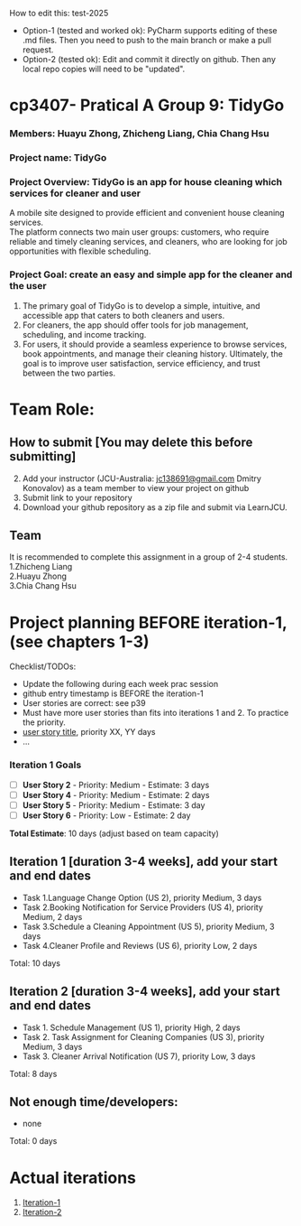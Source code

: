 
How to edit this: test-2025
* Option-1 (tested and worked ok): PyCharm supports editing of these .md files. Then you need to push to the main branch or make a pull request.
* Option-2 (tested ok): Edit and commit it directly on github. Then any local repo copies will need to be "updated".

# cp3407- Pratical A Group 9: TidyGo

### Members: Huayu Zhong, Zhicheng Liang, Chia Chang Hsu
### Project name: TidyGo
### Project Overview: TidyGo is an app for house cleaning which services for cleaner and user   
A mobile site designed to provide efficient and convenient house cleaning services.   
The platform connects two main user groups: customers, who require reliable and timely cleaning services, and cleaners, who are looking for job opportunities with flexible scheduling.  
### Project Goal: create an easy and simple app for the cleaner and the user  
1. The primary goal of TidyGo is to develop a simple, intuitive, and accessible app that caters to both cleaners and users.   
2. For cleaners, the app should offer tools for job management, scheduling, and income tracking.   
3. For users, it should provide a seamless experience to browse services, book appointments, and manage their cleaning history. Ultimately, the goal is to improve user satisfaction, service efficiency, and trust between the two parties.  


# Team Role: 

## How to submit [You may delete this before submitting]

2. Add your instructor (JCU-Australia: jc138691@gmail.com Dmitry Konovalov) as a team member to view your project on github
1. Submit link to your repository
2. Download your github repository as a zip file and submit via LearnJCU.

## Team

It is recommended to complete this assignment in a group of 2-4 students.  
1.Zhicheng Liang  
2.Huayu Zhong  
3.Chia Chang Hsu    

# Project planning BEFORE iteration-1, (see chapters 1-3)
Checklist/TODOs: 
* Update the following during each week prac session
* github entry timestamp is BEFORE the iteration-1
* User stories are correct: see p39
* Must have more user stories than fits into iterations 1 and 2. To practice the priority.
* [user story title](./user_stories/user_story_01_title.md), priority XX, YY days 
* ...
### Iteration 1 Goals

- [ ] **User Story 2** - Priority: Medium    - Estimate: 3 days  
- [ ] **User Story 4** - Priority: Medium  - Estimate: 2 days  
- [ ] **User Story 5** - Priority: Medium     - Estimate: 3 day
- [ ] **User Story 6** - Priority: Low     - Estimate: 2 day

**Total Estimate**: 10 days (adjust based on team capacity)









## Iteration 1 [duration 3-4 weeks], add your start and end dates 

* Task 1.Language Change Option (US 2), priority Medium, 3 days  
* Task 2.Booking Notification for Service Providers (US 4), priority Medium, 2 days  
* Task 3.Schedule a Cleaning Appointment (US 5), priority Medium, 3 days  
* Task 4.Cleaner Profile and Reviews (US 6), priority Low, 2 days

Total: 10 days


## Iteration 2 [duration 3-4 weeks], add your start and end dates
* Task 1.  Schedule Management (US 1), priority High, 2 days  
* Task 2.  Task Assignment for Cleaning Companies (US 3), priority Medium, 3 days  
* Task 3.  Cleaner Arrival Notification (US 7), priority Low, 3 days

Total: 8 days

## Not enough time/developers: 
* none

Total: 0 days

# Actual iterations
1. [Iteration-1](./iteration_1.md)
2. [Iteration-2](./iteration_2.md)


